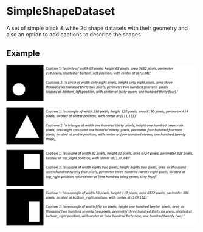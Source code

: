 # SimpleShapeDataset
A set of simple black & white 2d shape datasets with their geometry and also an option to add captions to descripe the shapes
## Example
![sample data](https://github.com/anujshah1003/SimpleShapeDataset/blob/main/supporting_docs/Picture1.png)
